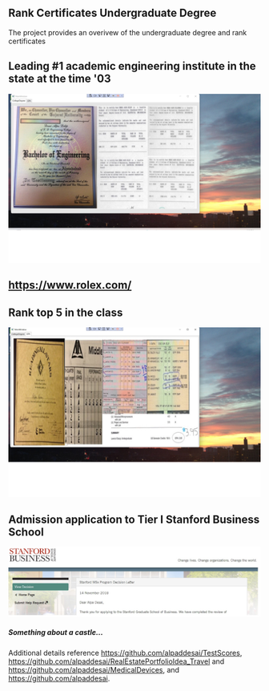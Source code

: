 ## Rank Certificates Undergraduate Degree

The project provides an overivew of the undergraduate degree and rank certificates

## Leading #1 academic engineering institute in the state at the time '03
![image](BachelorEngineering.jpg)
## https://www.rolex.com/

## Rank top 5 in the class 
![image](GPA.jpg)

## Admission application to Tier I Stanford Business School
![image](MSxProgram.jpg)

##### Something about a castle...
Additional details reference https://github.com/alpaddesai/TestScores, https://github.com/alpaddesai/RealEstatePortfolioIdea_Travel and  https://github.com/alpaddesai/MedicalDevices, and  https://github.com/alpaddesai. 
